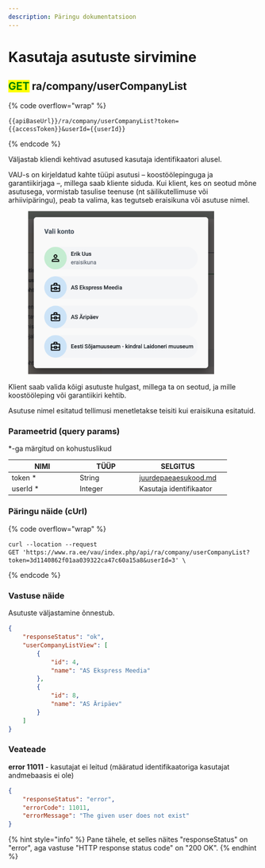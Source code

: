 ```yaml
---
description: Päringu dokumentatsioon
---
```


# Kasutaja asutuste sirvimine

## <mark style="color:green;">GET</mark> ra/company/userCompanyList

{% code overflow="wrap" %}
```
{{apiBaseUrl}}/ra/company/userCompanyList?token={{accessToken}}&userId={{userId}}
```
{% endcode %}

Väljastab kliendi kehtivad asutused kasutaja identifikaatori alusel.

VAU-s on kirjeldatud kahte tüüpi asutusi – koostöölepinguga ja garantiikirjaga –, millega saab kliente siduda. Kui klient, kes on seotud mõne asutusega, vormistab tasulise teenuse (nt säilikutellimuse või arhiivipäringu), peab ta valima, kas tegutseb eraisikuna või asutuse nimel.&#x20;

<figure><img src="../../.gitbook/assets/image.png" alt="" width="375"><figcaption></figcaption></figure>

Klient saab valida kõigi asutuste hulgast, millega ta on seotud, ja mille koostööleping või garantiikiri kehtib.

Asutuse nimel esitatud  tellimusi menetletakse teisiti kui eraisikuna esitatuid.

### Parameetrid (query params)

\*-ga märgitud on kohustuslikud

<table><thead><tr><th width="123">NIMI</th><th width="106">TÜÜP</th><th>SELGITUS</th><th data-hidden></th></tr></thead><tbody><tr><td>token *</td><td>String</td><td><a data-mention href="../../juurdepaeaesukood.md">juurdepaeaesukood.md</a></td><td></td></tr><tr><td>userId *</td><td>Integer</td><td>Kasutaja identifikaator</td><td></td></tr></tbody></table>

### Päringu näide (cUrl)

{% code overflow="wrap" %}
```shell
curl --location --request 
GET 'https://www.ra.ee/vau/index.php/api/ra/company/userCompanyList?token=3d1140862f01aa039322ca47c60a15a8&userId=3' \
```
{% endcode %}

### Vastuse näide

Asutuste väljastamine õnnestub.&#x20;

```json
{
    "responseStatus": "ok",
    "userCompanyListView": [
        {
            "id": 4,
            "name": "AS Ekspress Meedia"
        },
        {
            "id": 8,
            "name": "AS Äripäev"
        }
    ]
}
```

### Veateade

**error 11011** - kasutajat ei leitud (määratud identifikaatoriga kasutajat andmebaasis ei ole)

```json
{
    "responseStatus": "error",
    "errorCode": 11011,
    "errorMessage": "The given user does not exist"
}
```

{% hint style="info" %}
Pane tähele, et selles näites "responseStatus" on "error", aga vastuse "HTTP response status code" on "200 OK".
{% endhint %}

